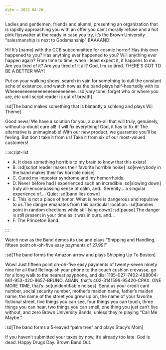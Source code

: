 ```yaml
---
date = 2022-04-20
---
```


Ladies and gentlemen, friends and alumni, presenting an organization that is rapidly approaching you with an offer you can’t morally refuse and a hot pink flyswatter at the ready in case you try, it’s the Brown University “salesmanship is next to Godsmanship” BAAAAND!

Hi! It’s [name] with the CCB subcommittee for cosmic horror! Has this ever happened to you? Has anything ever happened to you? Will anything ever happen again? From time to time, when I least expect it, it happens to me. Are you tired of it? Are you tired of it all? God, I’m so tired. THERE’S GOT TO BE A BETTER WAY!

Put on your walking shoes, search in vain for something to dull the constant ache of existence, and watch now as the band plays half-heartedly with its Wheeeeeeeeeeeeeeeeeeeeeeeee. :sd[vary tone, forget who or where you are, etc until script reader is out of breath]

:sd[The band makes something that is blatantly a schlong and plays Wii Theme]

Good news! We have a solution for you, a cure-all that will truly, genuinely, without-a-doubt cure all! It will fix everything! God, it has to fix it! The alternative is unimaginable! With our new product, we guarantee you’ll be feeling. But don’t take it from us! Take it from six of our most-valued customers!

:::script-list

- A. It does something horrible to my brain to know that this exists!
- B. :sd[script reader makes their favorite horrible noise] :sd[everybody in the band makes their fav horrible noise]
- C. Cured my imposter syndrome and my hemorrhoids.
- D. Never before had I experienced such an incredible :sd[slowing down] truly all-encompassing sense of calm, and.. Serenity… a singular experience of…. Quiet :sd[band lies down]
- E. This is not a place of honor. What is here is dangerous and repulsive to us.The danger emanates from this particular location. :sd[bandies point in random directions while still lying down] :sd[pause] The danger is still present in your time as it was in ours. and…
- F. The Princeton Band.

:::

Watch now as the Band demos its use and plays “Shipping and Handling, fifteen point oh-oh-five easy payments of 27.99!”

:sd[The band forms the Amazon arrow and plays Shipping Up To Boston]

Wow! Just fifteen point oh-oh-five easy payments of twenty-seven ninety nine for all that! Relinquish your phone to the couch cushion crevasse, go for a long walk to the nearest payphone, and dial 1185-027-7402-498004-661-953-420-8657-BRUNO. AGAIN, that’s 402-3141596-95420-CPAX. ONE MORE TIME, that’s :sd[unidentifiable noises]. Send us your credit card number, social security number, mother’s maiden name, father’s maiden name, the name of the street you grew up on, the name of your favorite fictional street, five things you can see, four things you can touch, three things you can hear, two things you can smell, one thing you just can’t live without, and zero Brown University Bands, unless they’re playing “Call Me Maybe.”

:sd[The band forms a 5-leaved “palm tree” and plays Stacy’s Mom]

If you haven’t submitted your taxes by now, it’s already too late. God is dead. Happy Drugs Day. Brown Band Out.
